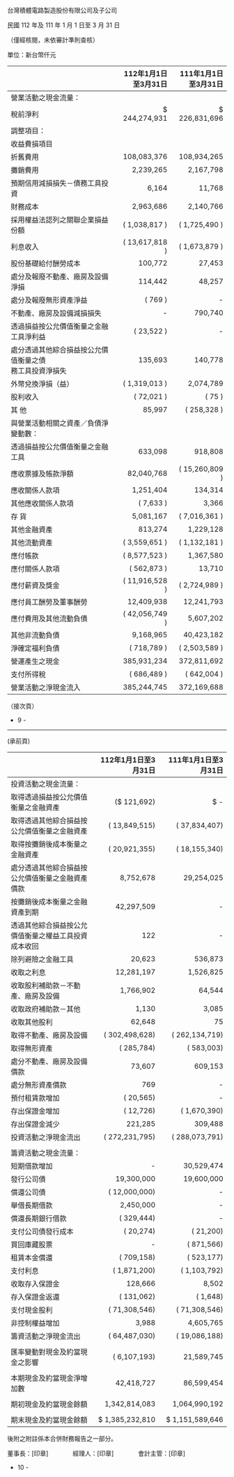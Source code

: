 台灣積體電路製造股份有限公司及子公司

民國 112 年及 111 年 1 月 1 日至 3 月 31 日

（僅經核閱，未依審計準則查核）

單位：新台幣仟元

| | 112年1月1日<br>至3月31日 | 111年1月1日<br>至3月31日 |
|---|---:|---:|
| 營業活動之現金流量： | | |
| 稅前淨利 | $ 244,274,931 | $ 226,831,696 |
| 調整項目： | | |
| 收益費損項目 | | |
| 折舊費用 | 108,083,376 | 108,934,265 |
| 攤銷費用 | 2,239,265 | 2,167,798 |
| 預期信用減損損失－債務工具投資 | 6,164 | 11,768 |
| 財務成本 | 2,963,686 | 2,140,766 |
| 採用權益法認列之關聯企業損益份額 | ( 1,038,817 ) | ( 1,725,490 ) |
| 利息收入 | ( 13,617,818 ) | ( 1,673,879 ) |
| 股份基礎給付酬勞成本 | 100,772 | 27,453 |
| 處分及報廢不動產、廠房及設備淨損 | 114,442 | 48,257 |
| 處分及報廢無形資產淨益 | ( 769 ) | - |
| 不動產、廠房及設備減損損失 | - | 790,740 |
| 透過損益按公允價值衡量之金融工具淨利益 | ( 23,522 ) | - |
| 處分透過其他綜合損益按公允價值衡量之債<br>務工具投資淨損失 | 135,693 | 140,778 |
| 外幣兌換淨損（益） | ( 1,319,013 ) | 2,074,789 |
| 股利收入 | ( 72,021 ) | ( 75 ) |
| 其    他 | 85,997 | ( 258,328 ) |
| 與營業活動相關之資產／負債淨變動數： | | |
| 透過損益按公允價值衡量之金融工具 | 633,098 | 918,808 |
| 應收票據及帳款淨額 | 82,040,768 | ( 15,260,809 ) |
| 應收關係人款項 | 1,251,404 | 134,314 |
| 其他應收關係人款項 | ( 7,633 ) | 3,366 |
| 存    貨 | 5,081,167 | ( 7,016,361 ) |
| 其他金融資產 | 813,274 | 1,229,128 |
| 其他流動資產 | ( 3,559,651 ) | ( 1,132,181 ) |
| 應付帳款 | ( 8,577,523 ) | 1,367,580 |
| 應付關係人款項 | ( 562,873 ) | 13,710 |
| 應付薪資及獎金 | ( 11,916,528 ) | ( 2,724,989 ) |
| 應付員工酬勞及董事酬勞 | 12,409,938 | 12,241,793 |
| 應付費用及其他流動負債 | ( 42,056,749 ) | 5,607,202 |
| 其他非流動負債 | 9,168,965 | 40,423,182 |
| 淨確定福利負債 | ( 718,789 ) | ( 2,503,589 ) |
| 營運產生之現金 | 385,931,234 | 372,811,692 |
| 支付所得稅 | ( 686,489 ) | ( 642,004 ) |
| 營業活動之淨現金流入 | 385,244,745 | 372,169,688 |

（接次頁）

- 9 -
---
(承前頁)

| | 112年1月1日至3月31日 | 111年1月1日至3月31日 |
|---|---:|---:|
| 投資活動之現金流量： | | |
| 取得透過損益按公允價值衡量之金融資產 | ($    121,692) | $         - |
| 取得透過其他綜合損益按公允價值衡量之金融資產 | (  13,849,515) | (  37,834,407) |
| 取得按攤銷後成本衡量之金融資產 | (  20,921,355) | (  18,155,340) |
| 處分透過其他綜合損益按公允價值衡量之金融資產價款 | 8,752,678 | 29,254,025 |
| 按攤銷後成本衡量之金融資產到期 | 42,297,509 | - |
| 透過其他綜合損益按公允價值衡量之權益工具投資成本收回 | 122 | - |
| 除列避險之金融工具 | 20,623 | 536,873 |
| 收取之利息 | 12,281,197 | 1,526,825 |
| 收取股利補助款－不動產、廠房及設備 | 1,766,902 | 64,544 |
| 收取政府補助款－其他 | 1,130 | 3,085 |
| 收取其他股利 | 62,648 | 75 |
| 取得不動產、廠房及設備 | (  302,498,628) | (  262,134,719) |
| 取得無形資產 | (     285,784) | (     583,003) |
| 處分不動產、廠房及設備價款 | 73,607 | 609,153 |
| 處分無形資產價款 | 769 | - |
| 預付租賃款增加 | (     20,565) | - |
| 存出保證金增加 | (     12,726) | (    1,670,390) |
| 存出保證金減少 | 221,285 | 309,488 |
| 投資活動之淨現金流出 | (  272,231,795) | (  288,073,791) |
| | | |
| 籌資活動之現金流量： | | |
| 短期借款增加 | - | 30,529,474 |
| 發行公司債 | 19,300,000 | 19,600,000 |
| 償還公司債 | (  12,000,000) | - |
| 舉借長期借款 | 2,450,000 | - |
| 償還長期銀行借款 | (     329,444) | - |
| 支付公司債發行成本 | (      20,274) | (      21,200) |
| 買回庫藏股票 | - | (     871,566) |
| 租賃本金償還 | (     709,158) | (     523,177) |
| 支付利息 | (    1,871,200) | (    1,103,792) |
| 收取存入保證金 | 128,666 | 8,502 |
| 存入保證金返還 | (     131,062) | (       1,648) |
| 支付現金股利 | (   71,308,546) | (   71,308,546) |
| 非控制權益增加 | 3,988 | 4,605,765 |
| 籌資活動之淨現金流出 | (   64,487,030) | (   19,086,188) |
| | | |
| 匯率變動對現金及約當現金之影響 | (    6,107,193) | 21,589,745 |
| | | |
| 本期現金及約當現金淨增加數 | 42,418,727 | 86,599,454 |
| | | |
| 期初現金及約當現金餘額 | 1,342,814,083 | 1,064,990,192 |
| | | |
| 期末現金及約當現金餘額 | $ 1,385,232,810 | $ 1,151,589,646 |

後附之附註係本合併財務報告之一部分。

董事長：[印章]　　　　經理人：[印章]　　　　會計主管：[印章]

- 10 -